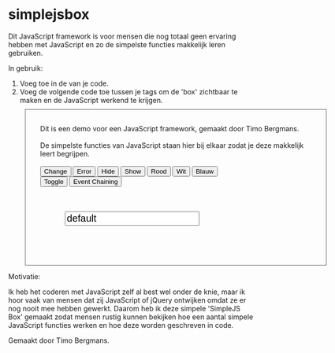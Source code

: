 # simplejsbox
Dit JavaScript framework is voor mensen die nog totaal geen ervaring hebben met JavaScript en zo de simpelste functies makkelijk leren gebruiken.

In gebruik:

1. Voeg <script src="js/simplejsbox.js"></script> toe in de <head> van je code.
2. Voeg de volgende code toe tussen je <body></body> tags om de 'box' zichtbaar te maken en de JavaScript werkend te krijgen.                 <style>
        input[type=text] {
            font-size: 20px;
        }
        </style>
        <div style="margin:10px; padding:30px; border:1px solid #666; width:550px;">
                Dit is een demo voor een JavaScript framework, gemaakt door Timo Bergmans.<br><br>
                De simpelste functies van JavaScript staan hier bij elkaar zodat je deze makkelijk leert begrijpen.
                <br><br>
                <input id="button" type="button" value="Change" onclick="btnTransform('Changed Text')">
                <input id="button3" type="button" value="Error" onclick="btnError('Error')">
                <input id="button1" type="button" value="Hide" onclick="btnHide()">
                <input id="button2" type="button" value="Show" onclick="btnShow()">
                <input id="button4" type="button" value="Rood" onclick="btnBgColor('#ff0000')">
                <input id="button5" type="button" value="Wit" onclick="btnBgColor('#ffffff')">
                <input id="button5" type="button" value="Blauw" onclick="btnBgColor('#3477B4')">                
                <input id="button6" type="button" value="Toggle" onclick="toggle();">
                <input id="button8" type="button" value="Event Chaining" onclick="chain();">
                <br>
                <input id="text" type="text" value="default" style="margin:50px">
                <script type="text/javascript">
                    function btnTransform(newValue) {
                        _('text').val(newValue);
                        var obj = new _('text');
                        obj.val("Deze tekst kan veranderen");
                    }
                    function btnError(newValue) {
                        _('text').val(newValue).bgcolor('#dddddd');
                    }
                    function btnHide() {
                        _('text').hide();
                    }
                    function btnShow() {
                        _('text').show();
                    }
                    function btnBgColor(color) {
                        _('text').bgcolor(color);
                    }
                    function toggle() {
                        _('text').toggle();
                    }
                    function chain() {
                        _('text').size(200, 440).bgcolor('#3477B4');
                    }                 
                </script>
        </div> 

Motivatie:

Ik heb het coderen met JavaScript zelf al best wel onder de knie, maar ik hoor vaak van mensen dat zij JavaScript of jQuery ontwijken omdat ze er nog nooit mee hebben gewerkt. Daarom heb ik deze simpele 'SimpleJS Box' gemaakt zodat mensen rustig kunnen bekijken hoe een aantal simpele JavaScript functies werken en hoe deze worden geschreven in code.

Gemaakt door Timo Bergmans.
